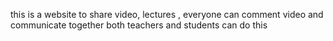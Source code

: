 this is a website to share video, lectures , everyone can comment video and communicate together both teachers and students can do this